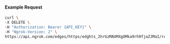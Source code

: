 <!-- Code generated for API Clients. DO NOT EDIT. -->

#### Example Request

```bash
curl \
-X DELETE \
-H "Authorization: Bearer {API_KEY}" \
-H "Ngrok-Version: 2" \
https://api.ngrok.com/edges/https/edghts_2hrGzMAUMXgOMka9rh9fjaZJMaI/routes/edghtsrt_2hrGzIDnZYYPqjIs3FULX9lvkQP/websocket_tcp_converter
```
